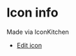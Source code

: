 # Icon info

Made via IconKitchen

- [Edit icon](https://icon.kitchen/i/H4sIAAAAAAAAA0WQu27DMAxF%2F4VdvRSIO3gt0LloshVFQVuUTYQWXVlqGwT%2B91BKkGjQ4wi490hn%2BEXJtEJ3BofxeJhoJug8ykoN9OOrikbo4Gnn8KVtoQH%2FYL6OKxNeMKYSs5ItoDkJB3J2y4MGI6IDyreLHI6wlezDabEqGGpcAfsJK1l%2FMkYylIqNu%2Bv48R2d4zCWmqQLdM9tA5HHyRrLtteUdL7uhXylVuXvVTfLiui%2FeO729fSmocp7nFlOxj%2FUwrRoqZhBitkEOKHwcPPZLHlWl6X83idgcFG5vldXm%2F%2Boh6%2FtAp6TtxJgAQAA)
